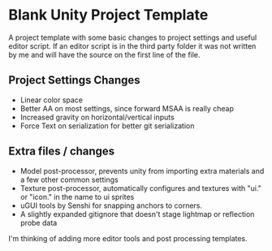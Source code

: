 # Blank Unity Project Template

A project template with some basic changes to project settings and useful editor script. If an editor script is in the third party folder it was not written by me and will have the source on the first line of the file.

## Project Settings Changes
* Linear color space
* Better AA on most settings, since forward MSAA is really cheap
* Increased gravity on horizontal/vertical inputs
* Force Text on serialization for better git serialization

## Extra files / changes
* Model post-processor, prevents unity from importing extra materials and a few other common settings
* Texture post-processor, automatically configures and textures with "ui." or "icon." in the name to ui sprites
* uGUI tools by Senshi for snapping anchors to corners.
* A slightly expanded gitignore that doesn't stage lightmap or reflection probe data

I'm thinking of adding more editor tools and post processing templates.